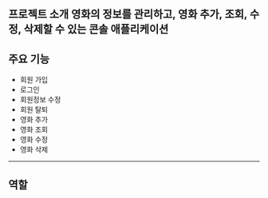 **프로젝트 소개**
영화의 정보를 관리하고, 영화 추가, 조회, 수정, 삭제할 수 있는 콘솔 애플리케이션
---------------------

## **주요 기능**
- 회원 가입
- 로그인
- 회원정보 수정
- 회원 탈퇴
- 영화 추가
- 영화 조회
- 영화 수정
- 영화 삭제

---------------------  
## **역할**

